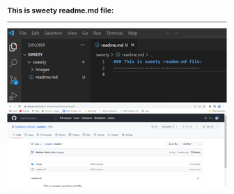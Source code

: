 ### This is sweety readme.md file:
---------------------------------
![Preview](./Images/test1.png)
![Preview](Images/test2.png)